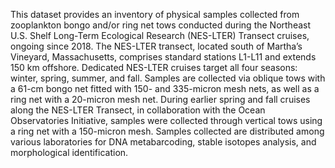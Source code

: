 This dataset provides an inventory of physical samples collected from zooplankton bongo and/or ring net tows conducted during the Northeast U.S. Shelf Long-Term Ecological Research (NES-LTER) Transect cruises, ongoing since 2018. The NES-LTER transect, located south of Martha’s Vineyard, Massachusetts, comprises standard stations L1-L11 and extends 150 km offshore. Dedicated NES-LTER cruises target all four seasons: winter, spring, summer, and fall. Samples are collected via oblique tows with a 61-cm bongo net fitted with 150- and 335-micron mesh nets, as well as a ring net with a 20-micron mesh net. During earlier spring and fall cruises along the NES-LTER Transect, in collaboration with the Ocean Observatories Initiative, samples were collected through vertical tows using a ring net with a 150-micron mesh. Samples collected are distributed among various laboratories for DNA metabarcoding, stable isotopes analysis, and morphological identification. 